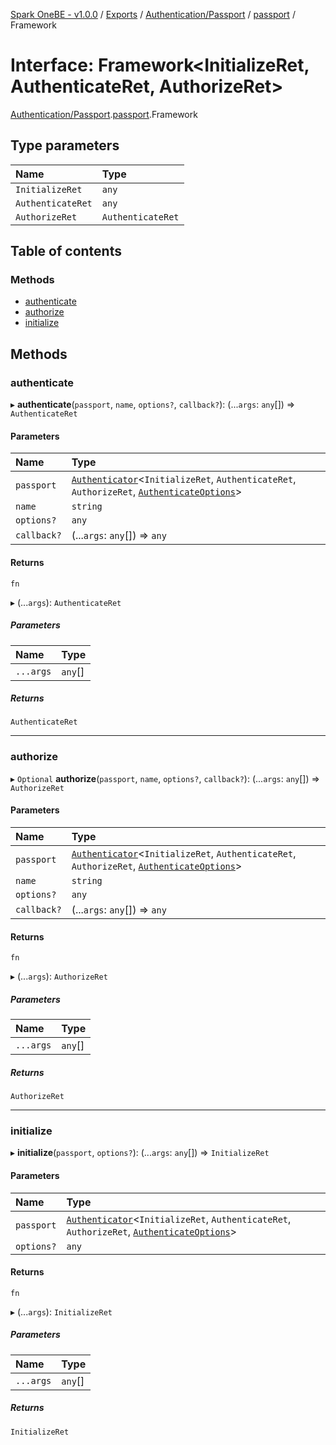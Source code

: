 [Spark OneBE - v1.0.0](../README.md) / [Exports](../modules.md) / [Authentication/Passport](../modules/Authentication_Passport.md) / [passport](../modules/Authentication_Passport.passport.md) / Framework

# Interface: Framework<InitializeRet, AuthenticateRet, AuthorizeRet\>

[Authentication/Passport](../modules/Authentication_Passport.md).[passport](../modules/Authentication_Passport.passport.md).Framework

## Type parameters

| Name | Type |
| :------ | :------ |
| `InitializeRet` | `any` |
| `AuthenticateRet` | `any` |
| `AuthorizeRet` | `AuthenticateRet` |

## Table of contents

### Methods

- [authenticate](Authentication_Passport.passport.Framework.md#authenticate)
- [authorize](Authentication_Passport.passport.Framework.md#authorize)
- [initialize](Authentication_Passport.passport.Framework.md#initialize)

## Methods

### authenticate

▸ **authenticate**(`passport`, `name`, `options?`, `callback?`): (...`args`: `any`[]) => `AuthenticateRet`

#### Parameters

| Name | Type |
| :------ | :------ |
| `passport` | [`Authenticator`](Authentication_Passport.passport.Authenticator.md)<`InitializeRet`, `AuthenticateRet`, `AuthorizeRet`, [`AuthenticateOptions`](Authentication_Passport.passport.AuthenticateOptions.md)\> |
| `name` | `string` |
| `options?` | `any` |
| `callback?` | (...`args`: `any`[]) => `any` |

#### Returns

`fn`

▸ (...`args`): `AuthenticateRet`

##### Parameters

| Name | Type |
| :------ | :------ |
| `...args` | `any`[] |

##### Returns

`AuthenticateRet`

___

### authorize

▸ `Optional` **authorize**(`passport`, `name`, `options?`, `callback?`): (...`args`: `any`[]) => `AuthorizeRet`

#### Parameters

| Name | Type |
| :------ | :------ |
| `passport` | [`Authenticator`](Authentication_Passport.passport.Authenticator.md)<`InitializeRet`, `AuthenticateRet`, `AuthorizeRet`, [`AuthenticateOptions`](Authentication_Passport.passport.AuthenticateOptions.md)\> |
| `name` | `string` |
| `options?` | `any` |
| `callback?` | (...`args`: `any`[]) => `any` |

#### Returns

`fn`

▸ (...`args`): `AuthorizeRet`

##### Parameters

| Name | Type |
| :------ | :------ |
| `...args` | `any`[] |

##### Returns

`AuthorizeRet`

___

### initialize

▸ **initialize**(`passport`, `options?`): (...`args`: `any`[]) => `InitializeRet`

#### Parameters

| Name | Type |
| :------ | :------ |
| `passport` | [`Authenticator`](Authentication_Passport.passport.Authenticator.md)<`InitializeRet`, `AuthenticateRet`, `AuthorizeRet`, [`AuthenticateOptions`](Authentication_Passport.passport.AuthenticateOptions.md)\> |
| `options?` | `any` |

#### Returns

`fn`

▸ (...`args`): `InitializeRet`

##### Parameters

| Name | Type |
| :------ | :------ |
| `...args` | `any`[] |

##### Returns

`InitializeRet`
